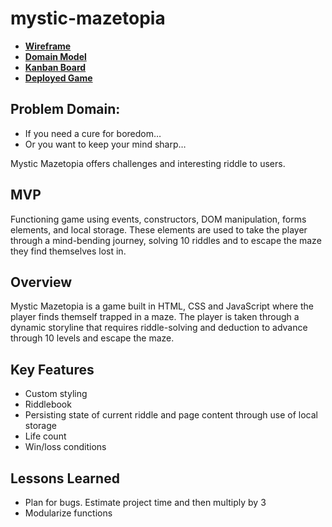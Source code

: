 # mystic-mazetopia

- **[Wireframe](https://www.figma.com/file/FAO6jjyDKxNwWNZvyKdaY3/Mystic-Mazetopia?type=whiteboard&node-id=0%3A1&t=5SMisSlE7ccjNqMR-1)**
- **[Domain Model](https://www.figma.com/file/ThOdKIfgtWBzGpmgQk4Tme/Mystic-Mazetopia-Domain-Model?type=whiteboard&node-id=0%3A1&t=6lPJolbS98Cl3HJ6-1)**
- **[Kanban Board](https://github.com/users/camillarees/projects/1/views/1)**
- **[Deployed Game](https://camillarees.github.io/mystic-mazetopia/)**


## Problem Domain:
- If you need a cure for boredom…
- Or you want to keep your mind sharp…

Mystic Mazetopia offers challenges and interesting riddle to users.

## MVP
Functioning game using events, constructors, DOM manipulation, forms elements, and local storage. These elements are used to take the player through a mind-bending journey, solving 10 riddles and to escape the maze they find themselves lost in.

## Overview
Mystic Mazetopia is a game built in HTML, CSS and JavaScript where the player finds themself trapped in a maze. The player is taken through a dynamic storyline that requires riddle-solving and deduction to advance through 10 levels and escape the maze.

## Key Features
- Custom styling
- Riddlebook
- Persisting state of current riddle and page content through use of local storage
- Life count
- Win/loss conditions

## Lessons Learned
- Plan for bugs. Estimate project time and then multiply by 3
- Modularize functions
